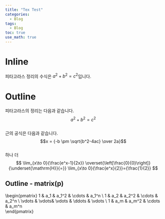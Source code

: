 ```yaml
---
title: "Tex Test"
categories:
  - Blog
tags:
  - Blog
toc: true
use_math: true
---
```


# Inline
피타고라스 정리의 수식은 $a^2+b^2=c^2$입니다.

# Outline
피타고라스의 정리는 다음과 같습니다.  
$$a^2+b^2=c^2$$  
근의 공식은 다음과 같습니다.  
$$x = {-b \pm \sqrt{b^2-4ac} \over 2a}$$  
하나 더  
$$
\lim_{x\to 0}{\frac{e^x-1}{2x}}
\overset{\left[\frac{0}{0}\right]}{\underset{\mathrm{H}}{=}}
\lim_{x\to 0}{\frac{e^x}{2}}={\frac{1}{2}}
$$

## Outline - matrix(p)
\begin{pmatrix}
 1 & a_1 & a_1^2 & \cdots & a_1^n \\
 1 & a_2 & a_2^2 & \cdots & a_2^n \\
 \vdots  & \vdots& \vdots & \ddots & \vdots \\
 1 & a_m & a_m^2 & \cdots & a_m^n    
\end{pmatrix}